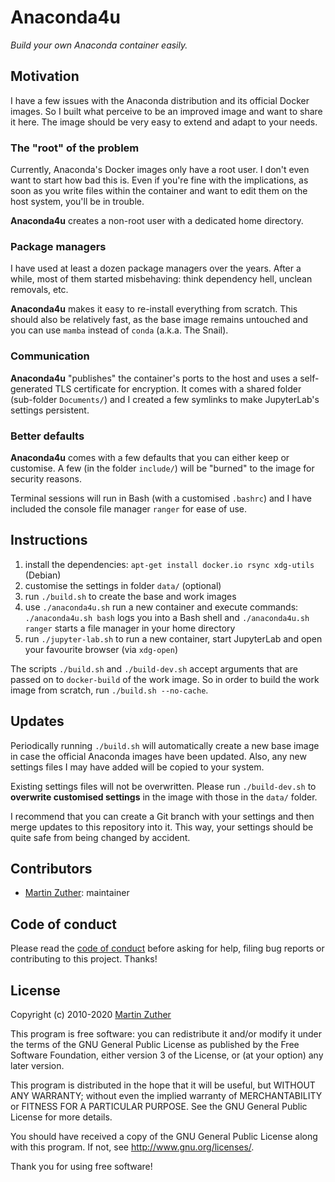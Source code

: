# Anaconda4u

*Build your own Anaconda container easily.*

## Motivation

I have a few issues with the Anaconda distribution and its official
Docker images.  So I built what perceive to be an improved image and
want to share it here.  The image should be very easy to extend and
adapt to your needs.

### The "root" of the problem

Currently, Anaconda's Docker images only have a root user.  I don't
even want to start how bad this is.  Even if you're fine with the
implications, as soon as you write files within the container and want
to edit them on the host system, you'll be in trouble.

**Anaconda4u** creates a non-root user with a dedicated home
directory.

### Package managers

I have used at least a dozen package managers over the years.  After a
while, most of them started misbehaving: think dependency hell,
unclean removals, etc.

**Anaconda4u** makes it easy to re-install everything from scratch.
This should also be relatively fast, as the base image remains
untouched and you can use `mamba` instead of `conda` (a.k.a. The
Snail).

### Communication

**Anaconda4u** "publishes" the container's ports to the host and uses
a self-generated TLS certificate for encryption.  It comes with a
shared folder (sub-folder `Documents/`) and I created a few symlinks to
make JupyterLab's settings persistent.

### Better defaults

**Anaconda4u** comes with a few defaults that you can either keep or
customise.  A few (in the folder `include/`) will be "burned" to the
image for security reasons.

Terminal sessions will run in Bash (with a customised `.bashrc`) and I
have included the console file manager `ranger` for ease of use.

## Instructions

1. install the dependencies: `apt-get install docker.io rsync
   xdg-utils` (Debian)
1. customise the settings in folder `data/` (optional)
1. run `./build.sh` to create the base and work images
1. use `./anaconda4u.sh` run a new container and execute commands:
   `./anaconda4u.sh bash` logs you into a Bash shell and
   `./anaconda4u.sh ranger` starts a file manager in your home
   directory
1. run `./jupyter-lab.sh` to run a new container, start JupyterLab and
   open your favourite browser (via `xdg-open`)

The scripts `./build.sh` and `./build-dev.sh` accept arguments that
are passed on to `docker-build` of the work image.  So in order to
build the work image from scratch, run `./build.sh --no-cache`.

## Updates

Periodically running `./build.sh` will automatically create a new base
image in case the official Anaconda images have been updated.  Also,
any new settings files I may have added will be copied to your system.

Existing settings files will not be overwritten.  Please run
   `./build-dev.sh` to **overwrite customised settings** in the image
   with those in the `data/` folder.

I recommend that you can create a Git branch with your settings and
then merge updates to this repository into it.  This way, your
settings should be quite safe from being changed by accident.

## Contributors

- [Martin Zuther][]: maintainer

## Code of conduct

Please read the [code of conduct][COC] before asking for help, filing
bug reports or contributing to this project.  Thanks!

## License

Copyright (c) 2010-2020 [Martin Zuther][]

This program is free software: you can redistribute it and/or modify
it under the terms of the GNU General Public License as published by
the Free Software Foundation, either version 3 of the License, or
(at your option) any later version.

This program is distributed in the hope that it will be useful,
but WITHOUT ANY WARRANTY; without even the implied warranty of
MERCHANTABILITY or FITNESS FOR A PARTICULAR PURPOSE.  See the
GNU General Public License for more details.

You should have received a copy of the GNU General Public License
along with this program.  If not, see <http://www.gnu.org/licenses/>.

Thank you for using free software!


[Anaconda]:       https://www.anaconda.com/

[COC]:            CODE_OF_CONDUCT.md
[Martin Zuther]:  http://www.mzuther.de/
[release]:        https://github.com/mzuther/anaconda4u/releases
